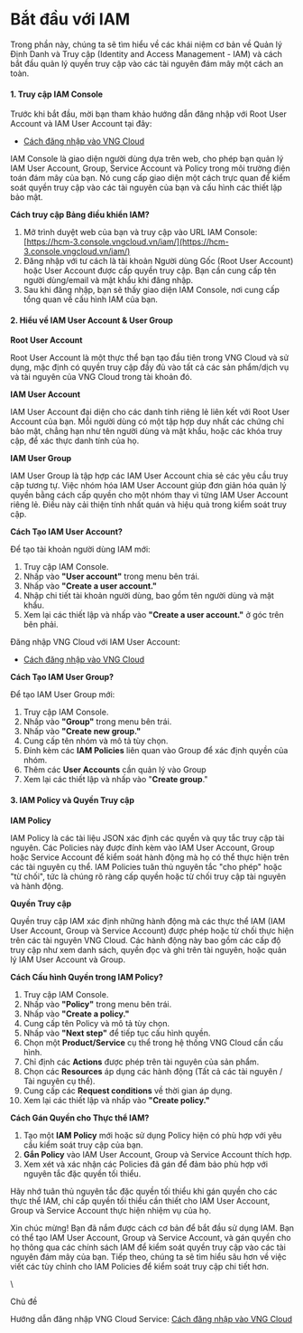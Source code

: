 # Bắt đầu với IAM

Trong phần này, chúng ta sẽ tìm hiểu về các khái niệm cơ bản về Quản lý Định Danh và Truy cập (Identity and Access Management - IAM) và cách bắt đầu quản lý quyền truy cập vào các tài nguyên đám mây một cách an toàn.

#### 1. Truy cập IAM Console <a href="#getstartedwithiam-1.truycapiamconsole" id="getstartedwithiam-1.truycapiamconsole"></a>

Trước khi bắt đầu, mời bạn tham khảo hướng dẫn đăng nhập với Root User Account và IAM User Account tại đây:

* [Cách đăng nhập vào VNG Cloud](cac-loai-dinh-danh-iam/tai-khoan-user-accounts/cach-dang-nhap-vao-vng-cloud.md)

IAM Console là giao diện người dùng dựa trên web, cho phép bạn quản lý IAM User Account, Group, Service Account và Policy trong môi trường điện toán đám mây của bạn. Nó cung cấp giao diện một cách trực quan để kiểm soát quyền truy cập vào các tài nguyên của bạn và cấu hình các thiết lập bảo mật.

**Cách truy cập Bảng điều khiển IAM?**

1. Mở trình duyệt web của bạn và truy cập vào URL IAM Console: [https://hcm-3.console.vngcloud.vn/iam/](https://hcm-3.console.vngcloud.vn/iam/)
2. Đăng nhập với tư cách là tài khoản Người dùng Gốc (Root User Account) hoặc User Account được cấp quyền truy cập. Bạn cần cung cấp tên người dùng/email và mật khẩu khi đăng nhập.
3. Sau khi đăng nhập, bạn sẽ thấy giao diện IAM Console, nơi cung cấp tổng quan về cấu hình IAM của bạn.

#### 2. Hiểu về IAM User Account & User Group <a href="#getstartedwithiam-2.hieuveiamuseraccount-and-usergroup" id="getstartedwithiam-2.hieuveiamuseraccount-and-usergroup"></a>

**Root User Account**

Root User Account là một thực thể bạn tạo đầu tiên trong VNG Cloud và sử dụng, mặc định có quyền truy cập đầy đủ vào tất cả các sản phẩm/dịch vụ và tài nguyên của VNG Cloud trong tài khoản đó.

**IAM User Account**

IAM User Account đại diện cho các danh tính riêng lẻ liên kết với Root User Account của bạn. Mỗi người dùng có một tập hợp duy nhất các chứng chỉ bảo mật, chẳng hạn như tên người dùng và mật khẩu, hoặc các khóa truy cập, để xác thực danh tính của họ.

**IAM User Group**

IAM User Group là tập hợp các IAM User Account chia sẻ các yêu cầu truy cập tương tự. Việc nhóm hóa IAM User Account giúp đơn giản hóa quản lý quyền bằng cách cấp quyền cho một nhóm thay vì từng IAM User Account riêng lẻ. Điều này cải thiện tính nhất quán và hiệu quả trong kiểm soát truy cập.

**Cách Tạo IAM User Account?**

Để tạo tài khoản người dùng IAM mới:

1. Truy cập IAM Console.
2. Nhấp vào **"User account"** trong menu bên trái.
3. Nhấp vào **"Create a user account."**
4. Nhập chi tiết tài khoản người dùng, bao gồm tên người dùng và mật khẩu.
5. Xem lại các thiết lập và nhấp vào **"Create a user account."** ở góc trên bên phải.

Đăng nhập VNG Cloud với IAM User Account:

* [Cách đăng nhập vào VNG Cloud](cac-loai-dinh-danh-iam/tai-khoan-user-accounts/cach-dang-nhap-vao-vng-cloud.md)

**Cách Tạo IAM User Group?**

Để tạo IAM User Group mới:

1. Truy cập IAM Console.
2. Nhấp vào **"Group"** trong menu bên trái.
3. Nhấp vào **"Create new group."**
4. Cung cấp tên nhóm và mô tả tùy chọn.
5. Đính kèm các **IAM Policies** liên quan vào Group để xác định quyền của nhóm.
6. Thêm các **User Accounts** cần quản lý vào Group
7. Xem lại các thiết lập và nhấp vào "**Create group**."

#### 3. IAM Policy và Quyền Truy cập <a href="#getstartedwithiam-3.iampolicyvaquyentruycap" id="getstartedwithiam-3.iampolicyvaquyentruycap"></a>

**IAM Policy**

IAM Policy là các tài liệu JSON xác định các quyền và quy tắc truy cập tài nguyên. Các Policies này được đính kèm vào IAM User Account, Group hoặc Service Account để kiểm soát hành động mà họ có thể thực hiện trên các tài nguyên cụ thể. IAM Policies tuân thủ nguyên tắc "cho phép" hoặc "từ chối", tức là chúng rõ ràng cấp quyền hoặc từ chối truy cập tài nguyên và hành động.

**Quyền Truy cập**

Quyền truy cập IAM xác định những hành động mà các thực thể IAM (IAM User Account, Group và Service Account) được phép hoặc từ chối thực hiện trên các tài nguyên VNG Cloud. Các hành động này bao gồm các cấp độ truy cập như xem danh sách, quyền đọc và ghi trên tài nguyên, hoặc quản lý IAM User Account và Group.

**Cách Cấu hình Quyền trong IAM Policy?**

1. Truy cập IAM Console.
2. Nhấp vào **"Policy"** trong menu bên trái.
3. Nhấp vào **"Create a policy."**
4. Cung cấp tên Policy và mô tả tùy chọn.
5. Nhấp vào **"Next step"** để tiếp tục cấu hình quyền.
6. Chọn một **Product/Service** cụ thể trong hệ thống VNG Cloud cần cấu hình.
7. Chỉ định các **Actions** được phép trên tài nguyên của sản phẩm.
8. Chọn các **Resources** áp dụng các hành động (Tất cả các tài nguyên / Tài nguyên cụ thể).
9. Cung cấp các **Request conditions** về thời gian áp dụng.
10. Xem lại các thiết lập và nhấp vào **"Create policy."**

**Cách Gán Quyền cho Thực thể IAM?**

1. Tạo một **IAM Policy** mới hoặc sử dụng Policy hiện có phù hợp với yêu cầu kiểm soát truy cập của bạn.
2. **Gắn Policy** vào IAM User Account, Group và Service Account thích hợp.
3. Xem xét và xác nhận các Policies đã gán để đảm bảo phù hợp với nguyên tắc đặc quyền tối thiểu.

Hãy nhớ tuân thủ nguyên tắc đặc quyền tối thiểu khi gán quyền cho các thực thể IAM, chỉ cấp quyền tối thiểu cần thiết cho IAM User Account, Group và Service Account thực hiện nhiệm vụ của họ.

Xin chúc mừng! Bạn đã nắm được cách cơ bản để bắt đầu sử dụng IAM. Bạn có thể tạo IAM User Account, Group và Service Account, và gán quyền cho họ thông qua các chính sách IAM để kiểm soát quyền truy cập vào các tài nguyên đám mây của bạn. Tiếp theo, chúng ta sẽ tìm hiểu sâu hơn về việc viết các tùy chỉnh cho IAM Policies để kiểm soát truy cập chi tiết hơn.

\


Chủ đề

Hướng dẫn đăng nhập VNG Cloud Service: [Cách đăng nhập vào VNG Cloud](cac-loai-dinh-danh-iam/tai-khoan-user-accounts/cach-dang-nhap-vao-vng-cloud.md)
